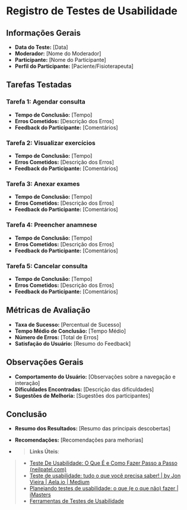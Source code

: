 # Registro de Testes de Usabilidade

## Informações Gerais
- **Data do Teste:** [Data]
- **Moderador:** [Nome do Moderador]
- **Participante:** [Nome do Participante]
- **Perfil do Participante:** [Paciente/Fisioterapeuta]

## Tarefas Testadas
### Tarefa 1: Agendar consulta
- **Tempo de Conclusão:** [Tempo]
- **Erros Cometidos:** [Descrição dos Erros]
- **Feedback do Participante:** [Comentários]

### Tarefa 2: Visualizar exercícios
- **Tempo de Conclusão:** [Tempo]
- **Erros Cometidos:** [Descrição dos Erros]
- **Feedback do Participante:** [Comentários]

### Tarefa 3: Anexar exames
- **Tempo de Conclusão:** [Tempo]
- **Erros Cometidos:** [Descrição dos Erros]
- **Feedback do Participante:** [Comentários]

### Tarefa 4: Preencher anamnese
- **Tempo de Conclusão:** [Tempo]
- **Erros Cometidos:** [Descrição dos Erros]
- **Feedback do Participante:** [Comentários]

### Tarefa 5: Cancelar consulta
- **Tempo de Conclusão:** [Tempo]
- **Erros Cometidos:** [Descrição dos Erros]
- **Feedback do Participante:** [Comentários]

## Métricas de Avaliação
- **Taxa de Sucesso:** [Percentual de Sucesso]
- **Tempo Médio de Conclusão:** [Tempo Médio]
- **Número de Erros:** [Total de Erros]
- **Satisfação do Usuário:** [Resumo do Feedback]

## Observações Gerais
- **Comportamento do Usuário:** [Observações sobre a navegação e interação]
- **Dificuldades Encontradas:** [Descrição das dificuldades]
- **Sugestões de Melhoria:** [Sugestões dos participantes]

## Conclusão
- **Resumo dos Resultados:** [Resumo das principais descobertas]
- **Recomendações:** [Recomendações para melhorias]

- > **Links Úteis**:
> - [Teste De Usabilidade: O Que É e Como Fazer Passo a Passo (neilpatel.com)](https://neilpatel.com/br/blog/teste-de-usabilidade/)
> - [Teste de usabilidade: tudo o que você precisa saber! | by Jon Vieira | Aela.io | Medium](https://medium.com/aela/teste-de-usabilidade-o-que-voc%C3%AA-precisa-saber-39a36343d9a6/)
> - [Planejando testes de usabilidade: o que (e o que não) fazer | iMasters](https://imasters.com.br/design-ux/planejando-testes-de-usabilidade-o-que-e-o-que-nao-fazer/)
> - [Ferramentas de Testes de Usabilidade](https://www.usability.gov/how-to-and-tools/resources/templates.html)
